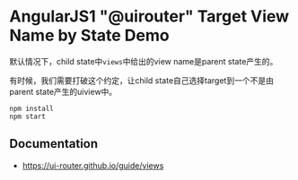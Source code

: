 AngularJS1 "@uirouter" Target View Name by State Demo
=====================================================

默认情况下，child state中`views`中给出的view name是parent state产生的。

有时候，我们需要打破这个约定，让child state自己选择target到一个不是由parent state产生的uiview中。

```
npm install
npm start
```

Documentation
-------------

- <https://ui-router.github.io/guide/views>
